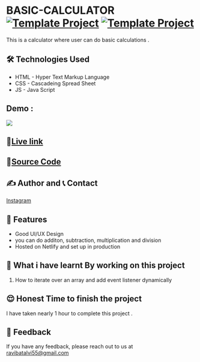 # BASIC-CALCULATOR [![Template Project](https://img.shields.io/badge/Web-App-red)](http://www.gnu.org/licenses/agpl-3.0) [![Template Project](https://img.shields.io/badge/Technologies%20-HTML%2FCSS%2FJS-brightgreen)](http://www.gnu.org/licenses/agpl-3.0)

This is a calculator where user can do basic calculations .


## 🛠 Technologies Used
  - HTML - Hyper Text Markup Language
  - CSS - Cascadeing Spread Sheet
  - JS - Java Script

## Demo : 
![](./Images/127.0.0.1_5500_index.html.png)

## 🚀[Live link](https://claculatorr.netlify.app/)

## 🚀[Source Code]( https://github.com/RaviTesla1/Calculator)







## ✍️ Author and 📞 Contact

  [Instagram](https://www.instagram.com/ravibatalvi752/)
   

## 📝 Features

- Good UI/UX Design
- you can do additon, subtraction, multiplication and division 
- Hosted on Netlify and set up in production

## 🤔 What i have learnt By working on this project
1. How to iterate over an array and add event listener dynamically


## 😌 Honest Time to finish the project

I have taken nearly 1 hour to complete this project .

## 👀 Feedback
If you have any feedback, please reach out to us at ravibatalvi55@gmail.com
